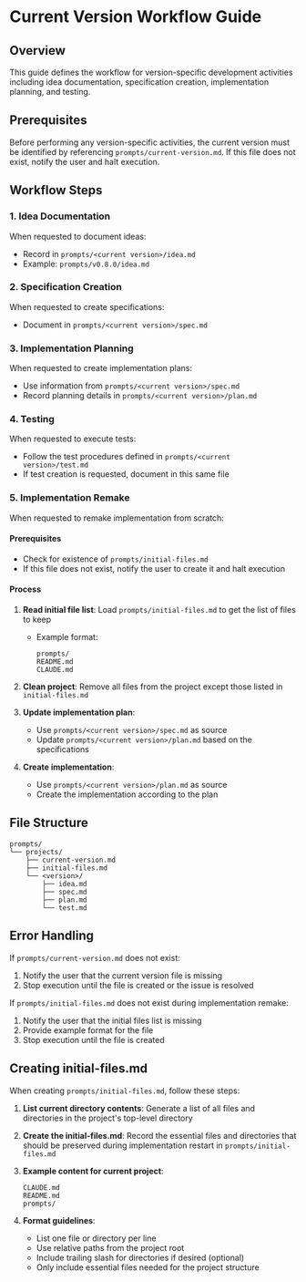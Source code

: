# Current Version Workflow Guide

## Overview

This guide defines the workflow for version-specific development activities including idea documentation, specification creation, implementation planning, and testing.

## Prerequisites

Before performing any version-specific activities, the current version must be identified by referencing `prompts/current-version.md`. If this file does not exist, notify the user and halt execution.

## Workflow Steps

### 1. Idea Documentation
When requested to document ideas:
- Record in `prompts/<current version>/idea.md`
- Example: `prompts/v0.8.0/idea.md`

### 2. Specification Creation
When requested to create specifications:
- Document in `prompts/<current version>/spec.md`

### 3. Implementation Planning
When requested to create implementation plans:
- Use information from `prompts/<current version>/spec.md`
- Record planning details in `prompts/<current version>/plan.md`

### 4. Testing
When requested to execute tests:
- Follow the test procedures defined in `prompts/<current version>/test.md`
- If test creation is requested, document in this same file

### 5. Implementation Remake
When requested to remake implementation from scratch:

#### Prerequisites
- Check for existence of `prompts/initial-files.md`
- If this file does not exist, notify the user to create it and halt execution

#### Process
1. **Read initial file list**: Load `prompts/initial-files.md` to get the list of files to keep
   - Example format:
     ```
     prompts/
     README.md
     CLAUDE.md
     ```

2. **Clean project**: Remove all files from the project except those listed in `initial-files.md`

3. **Update implementation plan**:
   - Use `prompts/<current version>/spec.md` as source
   - Update `prompts/<current version>/plan.md` based on the specifications

4. **Create implementation**:
   - Use `prompts/<current version>/plan.md` as source
   - Create the implementation according to the plan

## File Structure

```
prompts/
└── projects/
    ├── current-version.md
    ├── initial-files.md
    └── <version>/
        ├── idea.md
        ├── spec.md
        ├── plan.md
        └── test.md
```

## Error Handling

If `prompts/current-version.md` does not exist:
1. Notify the user that the current version file is missing
2. Stop execution until the file is created or the issue is resolved

If `prompts/initial-files.md` does not exist during implementation remake:
1. Notify the user that the initial files list is missing
2. Provide example format for the file
3. Stop execution until the file is created

## Creating initial-files.md

When creating `prompts/initial-files.md`, follow these steps:

1. **List current directory contents**: Generate a list of all files and directories in the project's top-level directory

2. **Create the initial-files.md**: Record the essential files and directories that should be preserved during implementation restart in `prompts/initial-files.md`

3. **Example content for current project**:
   ```
   CLAUDE.md
   README.md
   prompts/
   ```

4. **Format guidelines**:
   - List one file or directory per line
   - Use relative paths from the project root
   - Include trailing slash for directories if desired (optional)
   - Only include essential files needed for the project structure